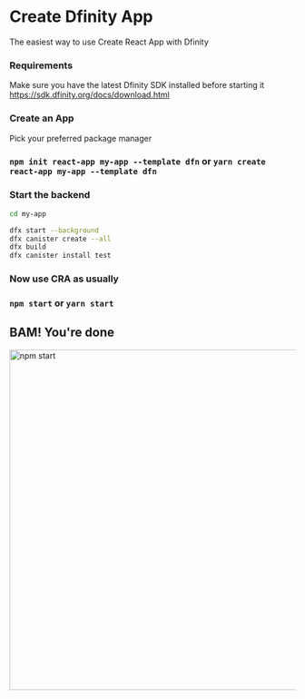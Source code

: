 # Create Dfinity App

The easiest way to use Create React App with Dfinity

### Requirements
Make sure you have the latest Dfinity SDK installed before starting it
https://sdk.dfinity.org/docs/download.html

### Create an App
Pick your preferred package manager
### `npm init react-app my-app --template dfn` or  `yarn create react-app my-app --template dfn`

### Start the backend 
```sh
cd my-app

dfx start --background
dfx canister create --all
dfx build
dfx canister install test
```

### Now use CRA as usually
### `npm start` or `yarn start`




## BAM! You're done
<p align='left'>
<img src='https://media.giphy.com/media/S3zUlqumop4DT2TPWI/giphy.gif' width='600' alt='npm start'>
</p>
